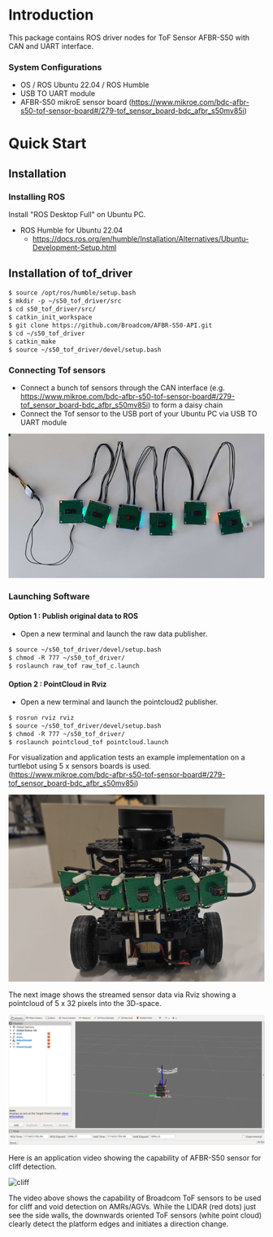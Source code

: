 # Introduction #

This package contains ROS driver nodes for ToF Sensor AFBR-S50 with CAN and UART interface.

### System Configurations ###

* OS / ROS
	Ubuntu 22.04 / ROS Humble
* USB TO UART module
* AFBR-S50 mikroE sensor board (https://www.mikroe.com/bdc-afbr-s50-tof-sensor-board#/279-tof_sensor_board-bdc_afbr_s50mv85i)

# Quick Start

## Installation

### Installing ROS

Install "ROS Desktop Full" on Ubuntu PC.

- ROS Humble for Ubuntu 22.04
    - https://docs.ros.org/en/humble/Installation/Alternatives/Ubuntu-Development-Setup.html

## Installation of tof_driver ##


```
$ source /opt/ros/humble/setup.bash
$ mkdir -p ~/s50_tof_driver/src
$ cd s50_tof_driver/src/
$ catkin_init_workspace
$ git clone https://github.com/Broadcom/AFBR-S50-API.git
$ cd ~/s50_tof_driver
$ catkin_make
$ source ~/s50_tof_driver/devel/setup.bash
```

### Connecting Tof sensors ###

* Connect a bunch tof sensors through the CAN interface (e.g. https://www.mikroe.com/bdc-afbr-s50-tof-sensor-board#/279-tof_sensor_board-bdc_afbr_s50mv85i) to form a daisy chain
* Connect the Tof sensor to the USB port of your Ubuntu PC via USB TO UART module

![connection](media/daisychain.png)


### Launching Software ###
#### Option 1 : Publish original data to ROS ####

* Open a new terminal and launch the raw data publisher.
```
$ source ~/s50_tof_driver/devel/setup.bash
$ chmod -R 777 ~/s50_tof_driver/
$ roslaunch raw_tof raw_tof_c.launch
```

#### Option 2 : PointCloud in Rviz ####

* Open a new terminal and launch the pointcloud2 publisher.
```
$ rosrun rviz rviz
$ source ~/s50_tof_driver/devel/setup.bash
$ chmod -R 777 ~/s50_tof_driver/
$ roslaunch pointcloud_tof pointcloud.launch
```

For visualization and application tests an example implementation on a turtlebot using 5 x sensors boards is used.  
(https://www.mikroe.com/bdc-afbr-s50-tof-sensor-board#/279-tof_sensor_board-bdc_afbr_s50mv85i)  

![turtle](media/turtle.png)

The next image shows the streamed sensor data via Rviz showing a pointcloud of 5 x 32 pixels into the 3D-space.  

![Rviz](media/Rviz.png)

Here is an application video showing the capability of AFBR-S50 sensor for cliff detection.  

![cliff](media/cliff.gif)  

The video above shows the capability of Broadcom ToF sensors to be used for cliff and void detection on AMRs/AGVs. While the LIDAR (red dots) just see the side walls,
the downwards oriented ToF sensors (white point cloud) clearly detect the platform edges and initiates a direction change.
